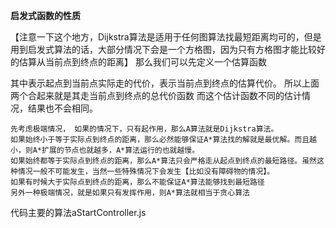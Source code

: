 **启发式函数的性质**

【注意一下这个地方，Dijkstra算法是适用于任何图算法找最短距离均可的，但是用到启发式算法的话，大部分情况下会是一个方格图，因为只有方格图才能比较好的估算从当前点到终点的距离】 
那么我们可以先定义一个估算函数 

其中表示起点到当前点实际走的代价，表示当前点到终点的估算代价。 
所以上面两个合起来就是其走当前点到终点的总代价函数 
而这个估计函数不同的估计情况，结果也不会相同。




```
先考虑极端情况， 如果的情况下，只有起作用，那么A算法就是Dijkstra算法。
如果始终小于等于实际点到终点的距离，那么必然能够保证A*算法找的解就是最优解。而且越小，则A*扩展的节点也就越多，A*算法运行的也就越慢。
如果始终都等于实际点到终点的距离，那么A*算法只会严格走从起点到终点的最短路径。虽然这种情况一般不可能发生，当然一些特殊情况下会发生【比如没有障碍物的情况】。
如果有时候大于实际点到终点的距离，那么不能保证A*算法能够找到最短路径
另外一种极端情况，就是如果只有发挥作用，则A*算法就相当于贪心算法
```


代码主要的算法aStartController.js
